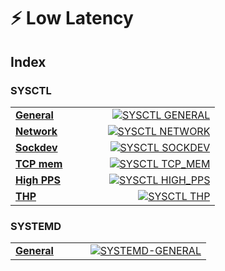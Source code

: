 # ⚡ Low Latency

## Index

### SYSCTL

<table width="100%">
  <tr>
    <td valign="middle" align="left"><a href="SYSCTL-GENERAL.md"><b>General</b></a></td>
    <td valign="middle" align="right" width="220"><a href="SYSCTL-GENERAL.md"><img alt="SYSCTL GENERAL" src="https://img.shields.io/badge/GENERAL-0ea5e9?style=for-the-badge&logo=linux&logoColor=white"></a></td>
  </tr>
  <tr>
    <td valign="middle" align="left"><a href="SYSCTL-NETWORK.md"><b>Network</b></a></td>
    <td valign="middle" align="right" width="220"><a href="SYSCTL-NETWORK.md"><img alt="SYSCTL NETWORK" src="https://img.shields.io/badge/NETWORK-22c55e?style=for-the-badge&logo=linux&logoColor=white"></a></td>
  </tr>
  <tr>
    <td valign="middle" align="left"><a href="SYSCTL-SOCKDEV.md"><b>Sockdev</b></a></td>
    <td valign="middle" align="right" width="220"><a href="SYSCTL-SOCKDEV.md"><img alt="SYSCTL SOCKDEV" src="https://img.shields.io/badge/SOCKDEV-f59e0b?style=for-the-badge&logo=linux&logoColor=white"></a></td>
  </tr>
  <tr>
    <td valign="middle" align="left"><a href="SYSCTL-TCP-MEM.md"><b>TCP mem</b></a></td>
    <td valign="middle" align="right" width="220"><a href="SYSCTL-TCP-MEM.md"><img alt="SYSCTL TCP_MEM" src="https://img.shields.io/badge/TCP_MEM-14b8a6?style=for-the-badge&logo=linux&logoColor=white"></a></td>
  </tr>
  <tr>
    <td valign="middle" align="left"><a href="SYSCTL-HIGH-PPS.md"><b>High PPS</b></a></td>
    <td valign="middle" align="right" width="220"><a href="SYSCTL-HIGH-PPS.md"><img alt="SYSCTL HIGH_PPS" src="https://img.shields.io/badge/HIGH_PPS-ef4444?style=for-the-badge&logo=linux&logoColor=white"></a></td>
  </tr>
  <tr>
    <td valign="middle" align="left"><a href="SYSCTL-THP.md"><b>THP</b></a></td>
    <td valign="middle" align="right" width="220"><a href="SYSCTL-THP.md"><img alt="SYSCTL THP" src="https://img.shields.io/badge/THP-eab308?style=for-the-badge&logo=linux&logoColor=white"></a></td>
  </tr>
</table>

### SYSTEMD

<table width="100%">
  <tr>
    <td valign="middle" align="left"><a href="SYSTEMD.md"><b>General</b></a></td>
    <td valign="middle" align="right" width="220"><a href="SYSTEMDGENERAL.md"><img alt="SYSTEMD-GENERAL" src="https://img.shields.io/badge/GENERAL-7c3aed?style=for-the-badge&logo=systemd&logoColor=white"></a></td>
  </tr>
</table>
